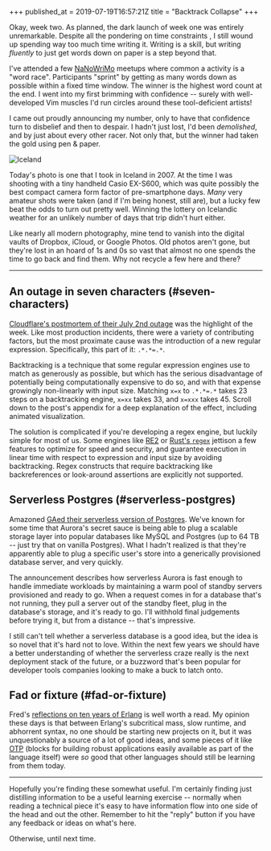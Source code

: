 +++
published_at = 2019-07-19T16:57:21Z
title = "Backtrack Collapse"
+++

Okay, week two. As planned, the dark launch of week one was
entirely unremarkable. Despite all the pondering on time
constraints , I still wound up spending way too much time
writing it. Writing is a skill, but writing _fluently_ to
just get words down on paper is a step beyond that.

I've attended a few [NaNoWriMo][nanowrimo] meetups where
common a activity is a "word race". Participants "sprint"
by getting as many words down as possible within a fixed
time window. The winner is the highest word count at the
end. I went into my first brimming with confidence --
surely with well-developed Vim muscles I'd run circles
around these tool-deficient artists!

I came out proudly announcing my number, only to have that
confidence turn to disbelief and then to despair. I hadn't
just lost, I'd been _demolished_, and by just about every
other racer. Not only that, but the winner had taken the
gold using pen & paper.

![Iceland](/assets/images/nanoglyphs/002-backtracking/iceland@2x.jpg)

Today's photo is one that I took in Iceland in 2007. At the
time I was shooting with a tiny handheld Casio EX-S600,
which was quite possibly the best compact camera form
factor of pre-smartphone days. _Many_ very amateur shots
were taken (and if I'm being honest, still are), but a
lucky few beat the odds to turn out pretty well. Winning
the lottery on Icelandic weather for an unlikely number of
days that trip didn't hurt either.

Like nearly all modern photography, mine tend to vanish
into the digital vaults of Dropbox, iCloud, or Google
Photos. Old photos aren't gone, but they're lost in an
hoard of 1s and 0s so vast that almost no one spends the
time to go back and find them. Why not recycle a few here
and there?

---

## An outage in seven characters (#seven-characters)

[Cloudflare's postmortem of their July 2nd
outage][cloudflare] was the highlight of the week. Like
most production incidents, there were a variety of
contributing factors, but the most proximate cause was the
introduction of a new regular expression. Specifically,
this part of it: `.*.*=.*`.

Backtracking is a technique that some regular expression
engines use to match as generously as possible, but which
has the serious disadvantage of potentially being
computationally expensive to do so, and with that expense
growingly non-linearly with input size. Matching `x=x` to
`.*.*=.*` takes 23 steps on a backtracking engine, `x=xx`
takes 33, and `x=xxx` takes 45. Scroll down to the post's
appendix for a deep explanation of the effect, including
animated visualization.

The solution is complicated if you're developing a regex
engine, but luckily simple for most of us. Some engines
like [RE2][re2] or [Rust's `regex`][rustregex] jettison a
few features to optimize for speed and security, and
guarantee execution in linear time with respect to
expression and input size by avoiding backtracking. Regex
constructs that require backtracking like backreferences or
look-around assertions are explicitly not supported.

## Serverless Postgres (#serverless-postgres)

Amazoned [GAed their serverless version of
Postgres][aurorapostgres]. We've known for some time that
Aurora's secret sauce is being able to plug a scalable
storage layer into popular databases like MySQL and
Postgres (up to 64 TB -- just try that on vanilla
Postgres). What I hadn't realized is that they're
apparently able to plug a specific user's store into a
generically provisioned database server, and very quickly.

The announcement describes how serverless Aurora is fast
enough to handle immediate workloads by maintaining a warm
pool of standby servers provisioned and ready to go. When a
request comes in for a database that's not running, they
pull a server out of the standby fleet, plug in the
database's storage, and it's ready to go. I'll withhold
final judgements before trying it, but from a distance --
that's impressive.

I still can't tell whether a serverless database is a good
idea, but the idea is so novel that it's hard not to love.
Within the next few years we should have a better
understanding of whether the serverless craze really is the
next deployment stack of the future, or a buzzword that's
been popular for developer tools companies looking to make
a buck to latch onto.

## Fad or fixture (#fad-or-fixture)

Fred's [reflections on ten years of Erlang][tenyears] is well worth a
read. My opinion these days is that between Erlang's
subcritical mass, slow runtime, and abhorrent syntax, no
one should be starting new projects on it, but it was
unquestionably a source of a lot of good ideas, and some
pieces of it like [OTP][otp] (blocks for building robust
applications easily available as part of the language
itself) were _so_ good that other languages should still be
learning from them today.

---

Hopefully you're finding these somewhat useful. I'm
certainly finding just distilling information to be a
useful learning exercise -- normally when reading a
technical piece it's easy to have information flow into one
side of the head and out the other. Remember to hit the
"reply" button if you have any feedback or ideas on what's
here.

Otherwise, until next time.

[aurorapostgres]: https://aws.amazon.com/blogs/aws/amazon-aurora-postgresql-serverless-now-generally-available/
[cloudflare]: https://blog.cloudflare.com/details-of-the-cloudflare-outage-on-july-2-2019/
[nanowrimo]: https://en.wikipedia.org/wiki/National_Novel_Writing_Month
[otp]: https://learnyousomeerlang.com/what-is-otp
[re2]: https://github.com/google/re2/
[rustregex]: https://docs.rs/regex/1.1.9/regex/
[tenyears]: https://ferd.ca/ten-years-of-erlang.html
